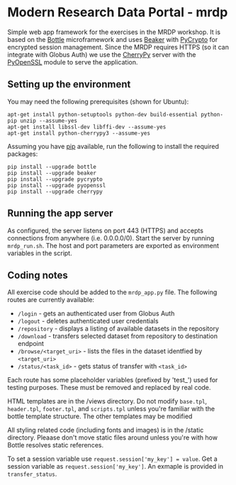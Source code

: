 # Modern Research Data Portal - mrdp
Simple web app framework for the exercises in the MRDP workshop. It is based on the [Bottle](http://bottlepy.org) microframework and uses [Beaker](http://beaker.readthedocs.org/en/latest/) with [PyCrypto](https://github.com/dlitz/pycrypto) for encrypted session management. Since the MRDP requires HTTPS (so it can integrate with Globus Auth) we use the [CherryPy](http://www.cherrypy.org/) server with the [PyOpenSSL](http://www.pyopenssl.org/en/stable/) module to serve the application.

## Setting up the environment
You may need the following prerequisites (shown for Ubuntu):
```
apt-get install python-setuptools python-dev build-essential python-pip unzip --assume-yes
apt-get install libssl-dev libffi-dev --assume-yes
apt-get install python-cherrypy3 --assume-yes
```
Assuming you have [pip](https://pip.pypa.io/en/stable/) available, run the following to install the required packages:
```
pip install --upgrade bottle
pip install --upgrade beaker
pip install --upgrade pycrypto
pip install --upgrade pyopenssl
pip install --upgrade cherrypy
```

## Running the app server
As configured, the server listens on port 443 (HTTPS) and accepts connections from anywhere (i.e. 0.0.0.0/0). Start the server by running `mrdp_run.sh`. The host and port parameters are exported as environment variables in the script.

## Coding notes
All exercise code should be added to the `mrdp_app.py` file. The following routes are currently available:

- `/login` - gets an authenticated user from Globus Auth
- `/logout` - deletes authenticated user credentials
- `/repository` - displays a listing of available datasets in the repository
- `/download` - transfers selected dataset from repository to destination endpoint
- `/browse/<target_uri>` - lists the files in the dataset identfied by `<target_uri>`
- `/status/<task_id>` - gets status of transfer with `<task_id>`

Each route has some placeholder variables (prefixed by 'test_') used for testing purposes. These must be removed and replaced by real code. 

HTML templates are in the /views directory. Do not modify `base.tpl`, `header.tpl`, `footer.tpl`, and `scripts.tpl` unless you're familiar with the bottle template structure. The other templates may be modified 

All styling related code (including fonts and images) is in the /static directory. Pleaase don't move static files around unless you're with how Bottle resolves static references.

To set a session variable use `request.session['my_key'] = value`. Get a session variable as `request.session['my_key']`. An exmaple is provided in `transfer_status`.

